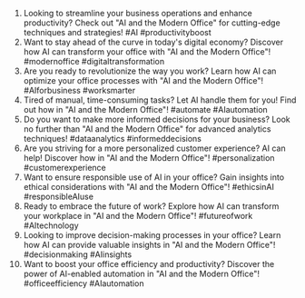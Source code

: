 1. Looking to streamline your business operations and enhance productivity? Check out "AI and the Modern Office" for cutting-edge techniques and strategies! #AI #productivityboost
2. Want to stay ahead of the curve in today's digital economy? Discover how AI can transform your office with "AI and the Modern Office"! #modernoffice #digitaltransformation
3. Are you ready to revolutionize the way you work? Learn how AI can optimize your office processes with "AI and the Modern Office"! #AIforbusiness #worksmarter
4. Tired of manual, time-consuming tasks? Let AI handle them for you! Find out how in "AI and the Modern Office"! #automate #AIautomation
5. Do you want to make more informed decisions for your business? Look no further than "AI and the Modern Office" for advanced analytics techniques! #dataanalytics #informeddecisions
6. Are you striving for a more personalized customer experience? AI can help! Discover how in "AI and the Modern Office"! #personalization #customerexperience
7. Want to ensure responsible use of AI in your office? Gain insights into ethical considerations with "AI and the Modern Office"! #ethicsinAI #responsibleAIuse
8. Ready to embrace the future of work? Explore how AI can transform your workplace in "AI and the Modern Office"! #futureofwork #AItechnology
9. Looking to improve decision-making processes in your office? Learn how AI can provide valuable insights in "AI and the Modern Office"! #decisionmaking #AIinsights
10. Want to boost your office efficiency and productivity? Discover the power of AI-enabled automation in "AI and the Modern Office"! #officeefficiency #AIautomation

